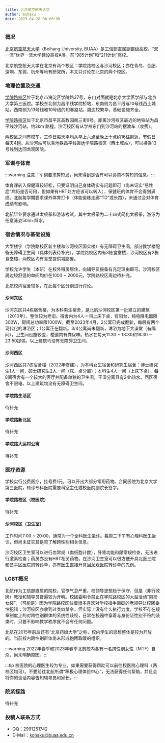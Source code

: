 ```yaml
---
title: 北京航空航天大学
author: Kohaku
date: 2023-04-28 00:00:00
---
```


### 概况

[北京航空航天大学](https://buaa.edu.cn)（Beihang University, BUAA）是工信部直属副部级高校，“双一流”世界一流大学建设高校A类，前“985计划”和“211计划”高校。

北京航空航天大学在北京有两个校区：学院路校区与沙河校区；亦在青岛、合肥、深圳、东莞、杭州等地有研究所，本文只讨论在北京的两个校区。

### 地理位置及交通

[学院路校区](https://amap.com/place/B000A830XU)位于北京市海淀区学院路37号，东门对面就是北京大学医学部与北京大学第三医院。学校东北侧为昌平线学院桥站，东南侧为昌平线与10号线西土城站，西南侧为13号线和10号线的知春路站。周边较繁华，基础设施齐全。

[学院路校区](https://amap.com/place/B000A87JYS)位于北京市昌平区高教园南三街9号。距离沙河校区最近的地铁站为昌平线沙河站，约2km 路程，沙河校区有从学校东门到沙河站的摆渡车（收费）。

两校区之间有校车，工作日每天平均从早上六点至晚上十点约16往趟返，节假日每天4趟。从沙河站可以乘地铁昌平线直达学院路校区（西土城站），可以换乘13号线到达回龙观医院。

### 军训与体育

:::warning 注意：军训要求剪短发，尚未得到是否有可以协商不剪短的信息。:::

体育课转入保健班较轻松，只要证明自己身体确实有问题即可（尚未证实“易性症”病历是否可用，但如果有HRT处方应该可以转入），保健班的体育不会得到满绩。北航每学期要求课外体育打卡（体能锻炼走廊“TD”或长跑），未通过会对体育成绩有影响。

北航毕业要求通过太极拳和游泳考试，其中太极拳为二十四式简化太极拳，游泳为任意泳姿50m+踩水。

### 宿舍情况与基础设施

大型楼宇（学院路校区新主楼和沙河校区国实楼）有无障碍卫生间，部分教学楼配备无障碍卫生间（具体列表待补充）。学院路校区内有3栋食堂楼，沙河校区有2栋食堂楼，两校区均有食堂提供减脂餐。

学校允许学生（本研）在校外租房居住，向辅导员报备有充足理由即可。沙河校区周边较舒适的单间均价在1000 ~ 2000元，学院路校区周边待补充。

北航校内宿舍较多，在此每个区分别进行讨论。

#### 沙河东区

沙河东区共4栋宿舍楼，为本科男生宿舍，是北航沙河校区第一批建立的建筑（2010年），整体较为老旧。宿舍内为4人一间上床下桌，有阳台，纯电阻电器限300W，房间总功率限1000W。截至2023年4月，2公寓已完成翻新，每层有两个现代化的淋浴区；1公寓正在翻新。3/4公寓尚未翻新，淋浴为地下大澡堂（有隔间），卫生间设施较差，楼道内有粪尿味。热水在每天11:30 ~ 13:30和16:30 ~ 23:50提供。以上建筑均没有无障碍卫生间。

#### 沙河西区

沙河西区共7栋宿舍楼（2022年修建），为本科女生宿舍和研究生宿舍：博士研究生1人一间，硕士研究生2人一间（床、桌分离）；本科生4人一间（上床下桌）。每8间宿舍有一个较大的客厅并配备单独的卫生间，干湿分离且有24h热水。西区宿舍不限电。以上建筑均没有无障碍卫生间。

#### 学院路生活区

待补充

#### 学院路新北区

待补充

#### 学院路大运村公寓

待补充

### 医疗资源

学校实行公费医疗，挂号费1元。可以开出大部分常用药物。合同医院为北京大学第三医院，转诊专科医院需要科室主任或校医院副院长签字。

#### 学院路校区（校医院）

待补充

#### 沙河校区（卫生室）

工作时间7:00 ~ 20:00，通常为一个全科医生坐诊。每周二下午有心理科医生坐诊，但尚未证实其是否了解跨性别相关信息。

沙河校区卫生室可以进行血常规（血细胞计数），肝肾功能和尿常规检查，无法进行激素检查；药房亦没有HRT相关药物。在沙河卫生室可以很方便开具北医三院和昌平区医院的转诊单，亦有医生直接开具回龙观医院转诊单的先例。

### LGBT概况

北航作为工信部直属的院校，官僚气息严重，校领导思想趋于保守，但是（非行政岗）教授和辅导员普遍较为开明。校团委明令禁止在学院路校区的大型活动“男扮女装”，（可能是）因为学院路校区住着很多喜欢对学校指手画脚的老领导让校团委怕犯错；沙河校区亦收到过类似禁令，但实际上没有什么执行力度。学校不存在规章制度上的对跨性别群体的系统性歧视，日常在校园中穿着与身份证性别不符的装束时，只要不影响教学秩序就不会有任何问题。

北航在2015年前后还有“北京药娘大学”之称，校内学生的思想整体是较为开放的。当前校内跨性别群体尚未形成抱团取暖的组织。

:::warning 2022年春季和2023年春季北航校内各有一名跨性别女性（MTF）自杀，尚未明确原因。:::

:::tip 校医院的心理医生较为专业，如果需要获得帮助可以前往校医院心理科（两校区均可）。不要前往北航所谓“积极心理体验中心”，无法获得任何帮助，并且会将你的谈话内容告知辅导员和家长。:::

### 院系探路

待补充

### 投稿人联系方式

- QQ：2991251742
- E-Mail：kohaku@buaa.edu.cn
